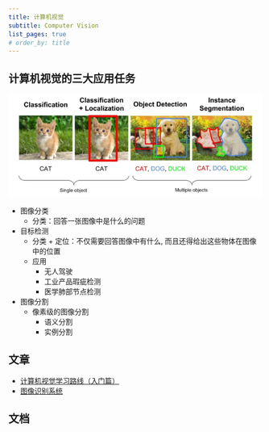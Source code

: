 ```yaml
---
title: 计算机视觉
subtitle: Computer Vision
list_pages: true
# order_by: title
---
```


## 计算机视觉的三大应用任务

![img](images/computer_visual_task.png)

* 图像分类
    - 分类：回答一张图像中是什么的问题
* 目标检测
    - 分类 + 定位：不仅需要回答图像中有什么, 而且还得给出这些物体在图像中的位置
    - 应用
        - 无人驾驶
        - 工业产品瑕疵检测
        - 医学肺部节点检测
* 图像分割
    - 像素级的图像分割
        - 语义分割
        - 实例分割

## 文章

* [计算机视觉学习路线（入门篇）](https://mp.weixin.qq.com/s/CSo8TzC7WjVkPJ2XCI2aCg)
* [图像识别系统](https://mp.weixin.qq.com/s/QS-yeyTjK_xqleIPsIL3tg)

## 文档

